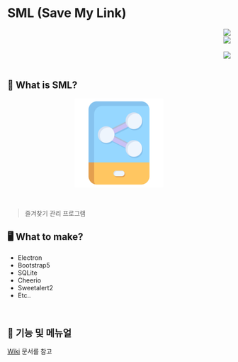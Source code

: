 # SML (Save My Link)  

<img src="https://wakatime.com/badge/user/eab16459-c51d-412a-8a22-8b9056f6df54/project/e60715d4-f069-4ff9-a53c-33d15c0d0b61.svg" align="right"> 
<br>
<img src="https://img.shields.io/badge/-개발시간 정확하지 않음(참고만)-lightgrey.svg" align="right">

<br>
<br>
<img src="https://img.shields.io/badge/version-1.0.0-red.svg" align="right">
<br>
<br>

## 🚀  What is SML?

<p align="center">
  <img src="https://github.com/elfinlas/SML/blob/main/etc/img/sml_icon.png" alt="text" width="200" height="200" />  
</p> 

<br>

> 즐겨찾기 관리 프로그램

## 🖥  What to make?

* Electron 
* Bootstrap5
* SQLite
* Cheerio
* Sweetalert2
* Etc..

<br>

## 📕  기능 및 메뉴얼

[Wiki](https://github.com/elfinlas/SML/wiki) 문서를 참고


